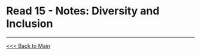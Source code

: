# Read 15 - Notes: Diversity and Inclusion


***
[<<< Back to Main](https://sangmlee76.github.io/reading-notes/)